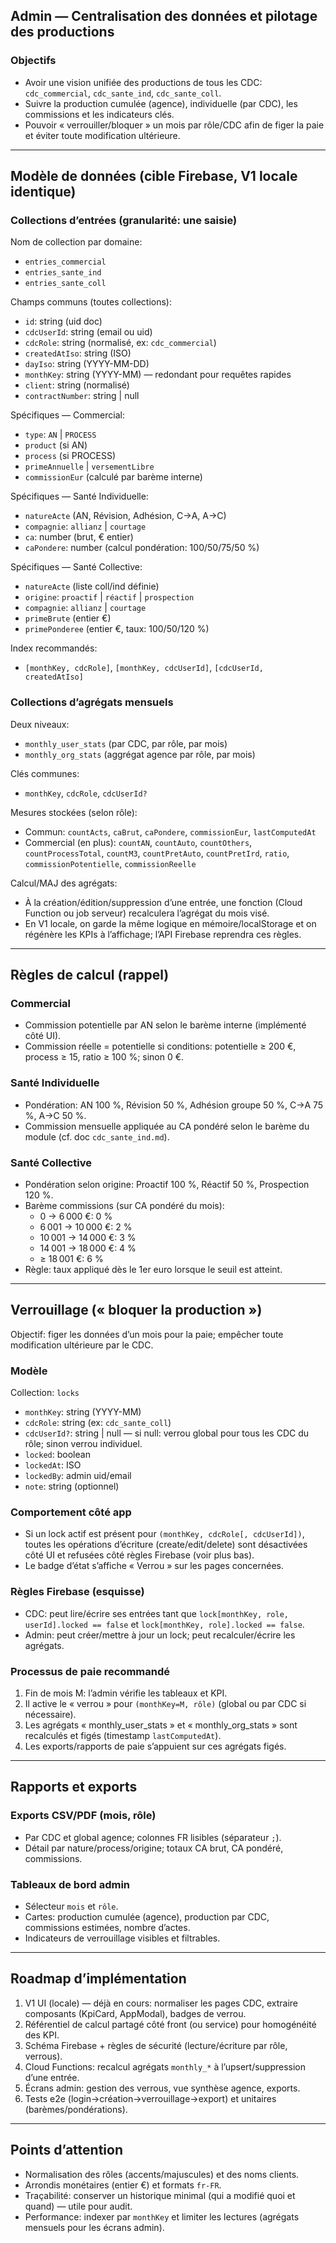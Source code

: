 ## Admin — Centralisation des données et pilotage des productions

### Objectifs
- Avoir une vision unifiée des productions de tous les CDC: `cdc_commercial`, `cdc_sante_ind`, `cdc_sante_coll`.
- Suivre la production cumulée (agence), individuelle (par CDC), les commissions et les indicateurs clés.
- Pouvoir « verrouiller/bloquer » un mois par rôle/CDC afin de figer la paie et éviter toute modification ultérieure.

---

## Modèle de données (cible Firebase, V1 locale identique)

### Collections d’entrées (granularité: une saisie)
Nom de collection par domaine:
- `entries_commercial`
- `entries_sante_ind`
- `entries_sante_coll`

Champs communs (toutes collections):
- `id`: string (uid doc)
- `cdcUserId`: string (email ou uid)
- `cdcRole`: string (normalisé, ex: `cdc_commercial`)
- `createdAtIso`: string (ISO)
- `dayIso`: string (YYYY-MM-DD)
- `monthKey`: string (YYYY-MM) — redondant pour requêtes rapides
- `client`: string (normalisé)
- `contractNumber`: string | null

Spécifiques — Commercial:
- `type`: `AN` | `PROCESS`
- `product` (si AN)
- `process` (si PROCESS)
- `primeAnnuelle` | `versementLibre`
- `commissionEur` (calculé par barème interne)

Spécifiques — Santé Individuelle:
- `natureActe` (AN, Révision, Adhésion, C→A, A→C)
- `compagnie`: `allianz` | `courtage`
- `ca`: number (brut, € entier)
- `caPondere`: number (calcul pondération: 100/50/75/50 %)

Spécifiques — Santé Collective:
- `natureActe` (liste coll/ind définie)
- `origine`: `proactif` | `réactif` | `prospection`
- `compagnie`: `allianz` | `courtage`
- `primeBrute` (entier €)
- `primePonderee` (entier €, taux: 100/50/120 %)

Index recommandés:
- `[monthKey, cdcRole]`, `[monthKey, cdcUserId]`, `[cdcUserId, createdAtIso]`

### Collections d’agrégats mensuels
Deux niveaux:
- `monthly_user_stats` (par CDC, par rôle, par mois)
- `monthly_org_stats` (aggrégat agence par rôle, par mois)

Clés communes:
- `monthKey`, `cdcRole`, `cdcUserId?`

Mesures stockées (selon rôle):
- Commun: `countActs`, `caBrut`, `caPondere`, `commissionEur`, `lastComputedAt`
- Commercial (en plus): `countAN`, `countAuto`, `countOthers`, `countProcessTotal`, `countM3`, `countPretAuto`, `countPretIrd`, `ratio`, `commissionPotentielle`, `commissionReelle`

Calcul/MAJ des agrégats:
- À la création/édition/suppression d’une entrée, une fonction (Cloud Function ou job serveur) recalculera l’agrégat du mois visé.
- En V1 locale, on garde la même logique en mémoire/localStorage et on régénère les KPIs à l’affichage; l’API Firebase reprendra ces règles.

---

## Règles de calcul (rappel)

### Commercial
- Commission potentielle par AN selon le barème interne (implémenté côté UI).
- Commission réelle = potentielle si conditions: potentielle ≥ 200 €, process ≥ 15, ratio ≥ 100 %; sinon 0 €.

### Santé Individuelle
- Pondération: AN 100 %, Révision 50 %, Adhésion groupe 50 %, C→A 75 %, A→C 50 %.
- Commission mensuelle appliquée au CA pondéré selon le barème du module (cf. doc `cdc_sante_ind.md`).

### Santé Collective
- Pondération selon origine: Proactif 100 %, Réactif 50 %, Prospection 120 %.
- Barème commissions (sur CA pondéré du mois):
  - 0 → 6 000 €: 0 %
  - 6 001 → 10 000 €: 2 %
  - 10 001 → 14 000 €: 3 %
  - 14 001 → 18 000 €: 4 %
  - ≥ 18 001 €: 6 %
- Règle: taux appliqué dès le 1er euro lorsque le seuil est atteint.

---

## Verrouillage (« bloquer la production »)

Objectif: figer les données d’un mois pour la paie; empêcher toute modification ultérieure par le CDC.

### Modèle
Collection: `locks`
- `monthKey`: string (YYYY-MM)
- `cdcRole`: string (ex: `cdc_sante_coll`)
- `cdcUserId?`: string | null — si null: verrou global pour tous les CDC du rôle; sinon verrou individuel.
- `locked`: boolean
- `lockedAt`: ISO
- `lockedBy`: admin uid/email
- `note`: string (optionnel)

### Comportement côté app
- Si un lock actif est présent pour `(monthKey, cdcRole[, cdcUserId])`, toutes les opérations d’écriture (create/edit/delete) sont désactivées côté UI et refusées côté règles Firebase (voir plus bas).
- Le badge d’état s’affiche « Verrou » sur les pages concernées.

### Règles Firebase (esquisse)
- CDC: peut lire/écrire ses entrées tant que `lock[monthKey, role, userId].locked == false` et `lock[monthKey, role].locked == false`.
- Admin: peut créer/mettre à jour un lock; peut recalculer/écrire les agrégats.

### Processus de paie recommandé
1. Fin de mois M: l’admin vérifie les tableaux et KPI.
2. Il active le « verrou » pour `(monthKey=M, rôle)` (global ou par CDC si nécessaire).
3. Les agrégats « monthly_user_stats » et « monthly_org_stats » sont recalculés et figés (timestamp `lastComputedAt`).
4. Les exports/rapports de paie s’appuient sur ces agrégats figés.

---

## Rapports et exports

### Exports CSV/PDF (mois, rôle)
- Par CDC et global agence; colonnes FR lisibles (séparateur `;`).
- Détail par nature/process/origine; totaux CA brut, CA pondéré, commissions.

### Tableaux de bord admin
- Sélecteur `mois` et `rôle`.
- Cartes: production cumulée (agence), production par CDC, commissions estimées, nombre d’actes.
- Indicateurs de verrouillage visibles et filtrables.

---

## Roadmap d’implémentation
1. V1 UI (locale) — déjà en cours: normaliser les pages CDC, extraire composants (KpiCard, AppModal), badges de verrou.
2. Référentiel de calcul partagé côté front (ou service) pour homogénéité des KPI.
3. Schéma Firebase + règles de sécurité (lecture/écriture par rôle, verrous).
4. Cloud Functions: recalcul agrégats `monthly_*` à l’upsert/suppression d’une entrée.
5. Écrans admin: gestion des verrous, vue synthèse agence, exports.
6. Tests e2e (login→création→verrouillage→export) et unitaires (barèmes/pondérations).

---

## Points d’attention
- Normalisation des rôles (accents/majuscules) et des noms clients.
- Arrondis monétaires (entier €) et formats `fr-FR`.
- Traçabilité: conserver un historique minimal (qui a modifié quoi et quand) — utile pour audit.
- Performance: indexer par `monthKey` et limiter les lectures (agrégats mensuels pour les écrans admin).



